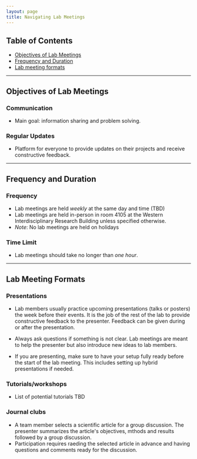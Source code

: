 ```yaml
---
layout: page
title: Navigating Lab Meetings
---
```


## Table of Contents
- [Objectives of Lab Meetings](#objectives-of-lab-meetings)
- [Frequency and Duration](#frequency-and-duration)
- [Lab meeting formats](#lab-meeting-formats)

---

## Objectives of Lab Meetings

### Communication
- Main goal: information sharing and problem solving.
  
### Regular Updates
- Platform for everyone to provide updates on their projects and receive constructive feedback.

---

## Frequency and Duration

### Frequency
- Lab meetings are held *weekly* at the same day and time (TBD)
- Lab meetings are held in-person in room 4105 at the Western Interdisciplinary Research Building unless specified otherwise.
- *Note*: No lab meetings are held on holidays

### Time Limit
- Lab meetings should take no longer than *one hour*.

---

## Lab Meeting Formats

### Presentations
- Lab members usually practice upcoming presentations (talks or posters) the week before their events. It is the job of the rest of the lab to provide constructive feedback to the presenter. Feedback can be given during or after the presentation.

- Always ask questions if something is not clear. Lab meetings are meant to help the presenter but also introduce new ideas to lab members.

- If you are presenting, make sure to have your setup fully ready before the start of the lab meeting. This includes setting up hybrid presentations if needed.


### Tutorials/workshops
- List of potential tutorials TBD

### Journal clubs
- A team member selects a scientific article for a group discussion. The presenter summarizes the article's objectives, mthods and results followed by a group discussion.
- Participation requires raeding the selected article in advance and having questions and comments ready for the discussion.